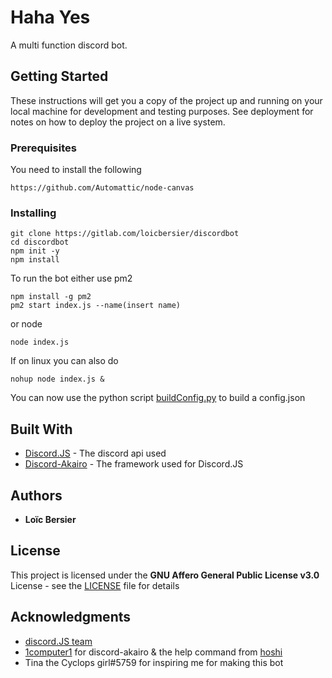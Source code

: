 # Haha Yes

A multi function discord bot.

## Getting Started

These instructions will get you a copy of the project up and running on your local machine for development and testing purposes. See deployment for notes on how to deploy the project on a live system.

### Prerequisites

You need to install the following

```
https://github.com/Automattic/node-canvas
```

### Installing
```
git clone https://gitlab.com/loicbersier/discordbot
cd discordbot
npm init -y
npm install
```
To run the bot either use pm2
```
npm install -g pm2
pm2 start index.js --name(insert name)
```
or node
```
node index.js
```
If on linux you can also do
```
nohup node index.js &
```

You can now use the python script [buildConfig.py](https://gitlab.com/LoicBersier/DiscordBot/blob/master/buildConfig.py) to build a config.json

## Built With

* [Discord.JS](https://github.com/discordjs/discord.js) - The discord api used
* [Discord-Akairo](https://github.com/1Computer1/discord-akairo) - The framework used for Discord.JS

## Authors

* **Loïc Bersier**

## License

This project is licensed under the **GNU Affero General Public License v3.0** License - see the [LICENSE](LICENSE) file for details

## Acknowledgments

* [discord.JS team](https://github.com/discordjs/discord.js)
* [1computer1](https://github.com/1Computer1/) for discord-akairo & the help command from [hoshi](https://github.com/1Computer1/hoshi)
* Tina the Cyclops girl#5759 for inspiring me for making this bot

